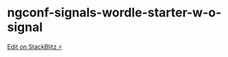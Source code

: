 # ngconf-signals-wordle-starter-w-o-signal

[Edit on StackBlitz ⚡️](https://stackblitz.com/edit/ngconf-signals-wordle-starter-tzgger)